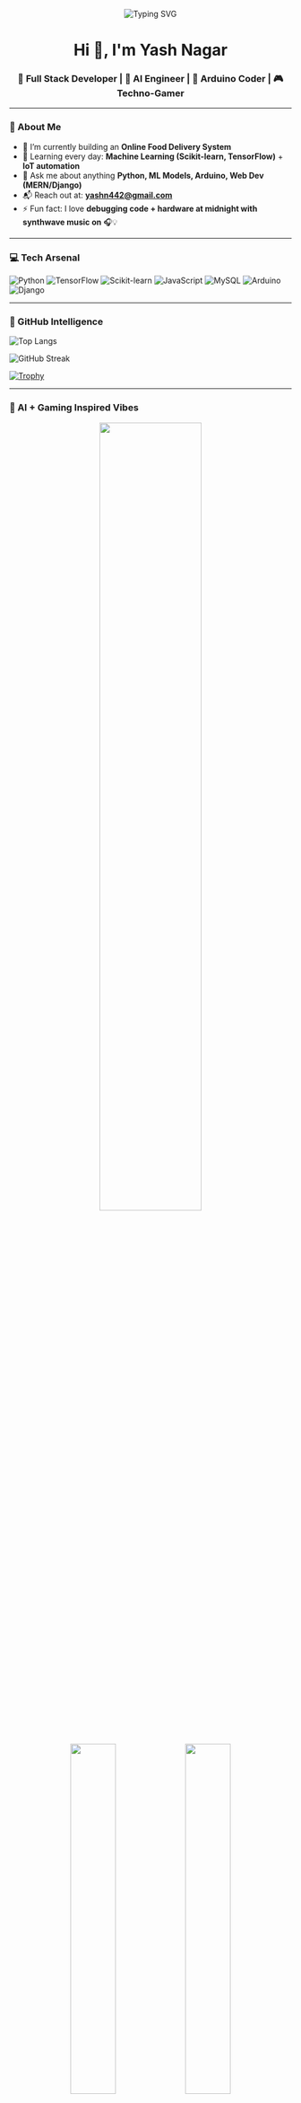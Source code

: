 <!-- Typing animation banner -->
<p align="center">
  <img src="https://readme-typing-svg.demolab.com?font=Fira+Code&weight=700&pause=1000&color=007BFF&center=true&vCenter=true&repeat=true&width=435&lines=System+Online...;Initializing+AI+Matrix...;Hello+World+from+Yash+Nagar;AI+Engineer+|+Web+Dev+|+Arduino+Wizard" alt="Typing SVG" />
</p>

<h1 align="center">Hi 👋, I'm Yash Nagar</h1>
<h3 align="center">🔧 Full Stack Developer | 🤖 AI Engineer | 🔌 Arduino Coder | 🎮 Techno-Gamer</h3>

---

### 🚀 About Me

- 🧠 I’m currently building an **Online Food Delivery System**
- 🌱 Learning every day: **Machine Learning (Scikit-learn, TensorFlow)** + **IoT automation**
- 💬 Ask me about anything **Python, ML Models, Arduino, Web Dev (MERN/Django)**
- 📬 Reach out at: **yashn442@gmail.com**
- ⚡ Fun fact: I love **debugging code + hardware at midnight with synthwave music on** 🎧💡

---

### 💻 Tech Arsenal

![Python](https://img.shields.io/badge/Python-007BFF?style=for-the-badge&logo=python&logoColor=white)
![TensorFlow](https://img.shields.io/badge/TensorFlow-FF6F00?style=for-the-badge&logo=tensorflow&logoColor=white)
![Scikit-learn](https://img.shields.io/badge/Scikit--Learn-F7931E?style=for-the-badge&logo=scikit-learn&logoColor=white)
![JavaScript](https://img.shields.io/badge/JavaScript-1E90FF?style=for-the-badge&logo=javascript&logoColor=white)
![MySQL](https://img.shields.io/badge/MySQL-00008B?style=for-the-badge&logo=mysql&logoColor=white)
![Arduino](https://img.shields.io/badge/Arduino-00BFFF?style=for-the-badge&logo=arduino&logoColor=white)
![Django](https://img.shields.io/badge/Django-092E20?style=for-the-badge&logo=django&logoColor=white)

---

### 🧠 GitHub Intelligence

![Top Langs](https://github-readme-stats.vercel.app/api/top-langs/?username=YashNagar&layout=compact&theme=tokyonight)

![GitHub Streak](https://streak-stats.demolab.com?user=YashNagar&theme=tokyonight&hide_border=true)

[![Trophy](https://github-profile-trophy.vercel.app/?username=YashNagar&theme=onestar&margin-w=10&no-frame=true)](https://github.com/ryo-ma/github-profile-trophy)

---

### 🧬 AI + Gaming Inspired Vibes

<p align="center">
  <img src="https://media.giphy.com/media/26AHONQ79FdWZhAI0/giphy.gif" width="60%" />
</p>

<p align="center">
  <img src="https://media.giphy.com/media/U3qYN8S0j3bpK/giphy.gif" width="40%" />
  <img src="https://media.giphy.com/media/l3vR0zFqzZ9T3z4x6/giphy.gif" width="40%" />
</p>

---

### 🧠 Projects I'm Building


- 🌐 **Online Food Delivery System** – Django + MySQL + Bootstrap
- 🔌 **Smart Sensors with Arduino** – Temp, IR, Motion, IoT dashboards

---

### 📈 Activity Graph

> *This graph will glow with my late-night commits and caffeinated coding.*

<img src="https://github-readme-activity-graph.cyclic.app/graph?username=YashNagar&theme=react-dark&bg_color=20232a&color=61dafb&line=61dafb&point=FFFFFF" />

---

### 🎮 Code Meets Gaming Vibes

> 🚀 From Algorithms to AI, Gaming to Code, the journey never ends.

<p align="center">
  <img src="https://media.giphy.com/media/2pSMvfMk9og74/giphy.gif" width="40%" />
  <img src="https://media.giphy.com/media/Ob9rdrEVZ4Fqk/giphy.gif" width="40%" />
</p>

---

### 📬 Contact The Wizard

<p align="center">
  <a href="mailto:yashn442@gmail.com"><img src="https://img.shields.io/badge/Gmail-D14836?style=for-the-badge&logo=gmail&logoColor=white"/></a>
 
  <a href="https://github.com/YashNagar"><img src="https://img.shields.io/badge/GitHub-333?style=for-the-badge&logo=github&logoColor=white"/></a>
</p>

---

<h4 align="center" style="color: #007bff;">🔮 Where logic meets magic — Welcome to the world of Yash Nagar 🔮</h4>

